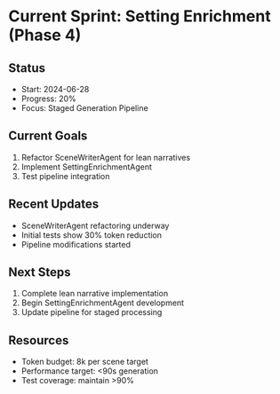 # Current Sprint: Setting Enrichment (Phase 4)

## Status
- Start: 2024-06-28
- Progress: 20%
- Focus: Staged Generation Pipeline

## Current Goals
1. Refactor SceneWriterAgent for lean narratives
2. Implement SettingEnrichmentAgent
3. Test pipeline integration

## Recent Updates
- SceneWriterAgent refactoring underway
- Initial tests show 30% token reduction
- Pipeline modifications started

## Next Steps
1. Complete lean narrative implementation
2. Begin SettingEnrichmentAgent development
3. Update pipeline for staged processing

## Resources
- Token budget: 8k per scene target
- Performance target: <90s generation
- Test coverage: maintain >90%